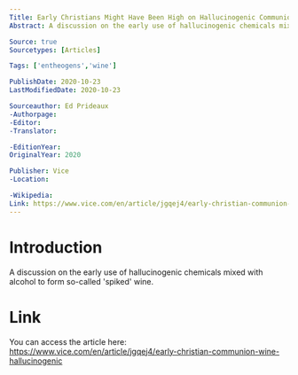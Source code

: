 ```yaml
---
Title: Early Christians Might Have Been High on Hallucinogenic Communion Wine
Abstract: A discussion on the early use of hallucinogenic chemicals mixed with alcohol to form so-called 'spiked' wine.

Source: true
Sourcetypes: [Articles]

Tags: ['entheogens','wine']

PublishDate: 2020-10-23
LastModifiedDate: 2020-10-23

Sourceauthor: Ed Prideaux
-Authorpage:
-Editor:
-Translator:

-EditionYear:
OriginalYear: 2020

Publisher: Vice
-Location:

-Wikipedia:
Link: https://www.vice.com/en/article/jgqej4/early-christian-communion-wine-hallucinogenic
---
```

# Introduction
A discussion on the early use of hallucinogenic chemicals mixed with alcohol to form so-called 'spiked' wine.

# Link
You can access the article here: https://www.vice.com/en/article/jgqej4/early-christian-communion-wine-hallucinogenic